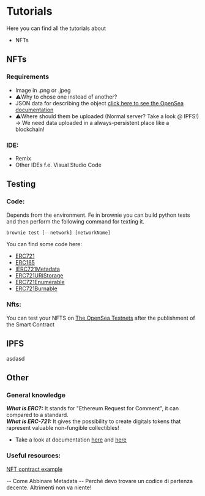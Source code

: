# Tutorials
Here you can find all the tutorials about
- NFTs
## NFTs
### Requirements
- Image in .png or .jpeg
- ⚠️Why to chose one instead of another?
- JSON data for describing the object [click here to see the OpenSea documentation](https://docs.opensea.io/docs/metadata-standards)
- ⚠️Where should them be uploaded (Normal server? Take a look @ IPFS!) -> We need data uploaded in a always-persistent place like a blockchain!
### IDE:
- Remix
- Other IDEs f.e. Visual Studio Code
## Testing
### Code:
Depends from the environment. Fe in brownie you can build python tests and then perform the following command for texting it.
```python
brownie test [--network] [networkName]
```
You can find some code here:
- [ERC721](https://github.com/OpenZeppelin/openzeppelin-contracts/blob/master/contracts/token/ERC721/ERC721.sol)
- [ERC165](https://github.com/OpenZeppelin/openzeppelin-contracts/blob/master/contracts/utils/introspection/ERC165.sol)
- [IERC721Metadata](https://github.com/OpenZeppelin/openzeppelin-contracts/blob/master/contracts/token/ERC721/extensions/IERC721Metadata.sol)
- [ERC721URIStorage](https://github.com/OpenZeppelin/openzeppelin-contracts/blob/master/contracts/token/ERC721/extensions/ERC721URIStorage.sol) 
- [ERC721Enumerable](https://github.com/OpenZeppelin/openzeppelin-contracts/blob/master/contracts/token/ERC721/extensions/ERC721Enumerable.sol)
- [ERC721Burnable](https://github.com/OpenZeppelin/openzeppelin-contracts/blob/master/contracts/token/ERC721/extensions/ERC721Burnable.sol)

### Nfts:
You can test your NFTS on [The OpenSea Testnets](https://testnets.opensea.io/) after the publishment of the Smart Contract

## IPFS
asdasd

## Other
### General knowledge
___What is ERC?:___ It stands for "Ethereum Request for Comment", it can compared to a standard.<br>
___What is ERC-721:___ It gives the possibility to create digitals tokens that rapresent valuable non-fungible collectibles!<br>
-  Take a look at documentation [here](https://docs.openzeppelin.com/contracts/3.x/api/token/erc721#IERC721-balanceOf-address-) and [here](https://eips.ethereum.org/EIPS/eip-721)

### Useful resources: 
[NFT contract example](https://github.com/HashLips/hashlips_nft_contract)

-- Come Abbinare Metadata --
Perché devo trovare un codice di partenza decente. Altrimenti non va niente!
